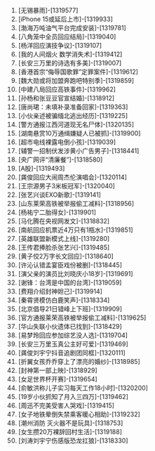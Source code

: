 
1. [无锡暴雨]-[1319577]
1. [iPhone 15或延后上市]-[1319933]
1. [渤海万吨油气平台完成安装]-[1319781]
1. [八角笼中全员回应结局]-[1319040]
1. [杨洋回应演技争议]-[1319107]
1. [我的人间烟火 数学消失术]-[1319412]
1. [长安三万里的诗选有多美]-[1319007]
1. [香港首宗“侮辱国歌罪”定罪案件]-[1319612]
1. [魏大勋或将加盟奔跑吧特别季]-[1319859]
1. [中建八局回应高铁事件]-[1319962]
1. [孙杨和张豆豆官宣结婚]-[1318912]
1. [唐尚珺：未填补录准备回家]-[1319363]
1. [小伙亲述被骗缅北逃出经历]-[1319225]
1. [警方通报江西河道现无名尸体]-[1320135]
1. [湖南悬赏10万通缉嫌疑人已被抓]-[1319900]
1. [超市电线裸露电倒小孩]-[1319039]
1. [辅警一招制伏发涉黄小广告男子]-[1318441]
1. [央广网评“清廉餐”]-[1318580]
1. [A股]-[1319493]
1. [龚俊回应大闹周杰伦演唱会]-[1320114]
1. [王宗源男子3米板冠军]-[1320040]
1. [张艺兴谈EXO新歌]-[1319141]
1. [山东莱荣高铁被举报偷工减料]-[1318956]
1. [杨祐宁二胎得女]-[1319901]
1. [马化腾在央视网发文]-[1318832]
1. [南航回应机票近4万只有1瓶水]-[1319851]
1. [英雄联盟新模式上线]-[1319280]
1. [王传君捧脸杀张艺兴]-[1319485]
1. [黄子佼2万字长文回应]-[1318640]
1. [许沁认错孟宴臣戏份被删]-[1318445]
1. [演父亲的演员比刘晓庆小18岁]-[1319691]
1. [谢锋：台湾是中国的台湾]-[1319059]
1. [费翔介绍封神妲己]-[1319914]
1. [秦霄贤模仿白鹿笑声]-[1318334]
1. [北京倡导21日错峰上下班]-[1319909]
1. [官方通报莱荣高铁被举报偷工减料]-[1319625]
1. [华山失联小伙遗体已找到]-[1318429]
1. [易梦玲回应参加综艺没人选]-[1319704]
1. [长安三万里玉真公主好可爱]-[1319469]
1. [龚俊刘宇宁抖音追剧团同框]-[1320111]
1. [折翼女孩乔乔穿上了漂亮的婚纱]-[1318985]
1. [封神第一部上映]-[1318929]
1. [女足世界杯开赛]-[1319654]
1. [俞敏洪称儿子实习每天工作18小时]-[1320200]
1. [19岁小伙抓知了月入三四万]-[1319462]
1. [周迅不完美受害人哭戏]-[1319415]
1. [女子地铁晕倒失禁乘客暖心相助]-[1319232]
1. [潮州消防 灭火器不是玩具]-[1318753]
1. [女生攒20万裸辞回村生活]-[1319188]
1. [刘涛刘宇宁伤感版恐龙扛狼]-[1318330]